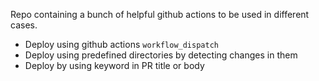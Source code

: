 Repo containing a bunch of helpful github actions to be used in different cases.

- Deploy using github actions `workflow_dispatch`
- Deploy using predefined directories by detecting changes in them
- Deploy by using keyword in PR title or body

